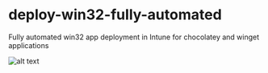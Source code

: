# deploy-win32-fully-automated
Fully automated win32 app deployment in Intune for chocolatey and winget applications

![alt text](https://cdn-icons-png.flaticon.com/512/5229/5229377.png)